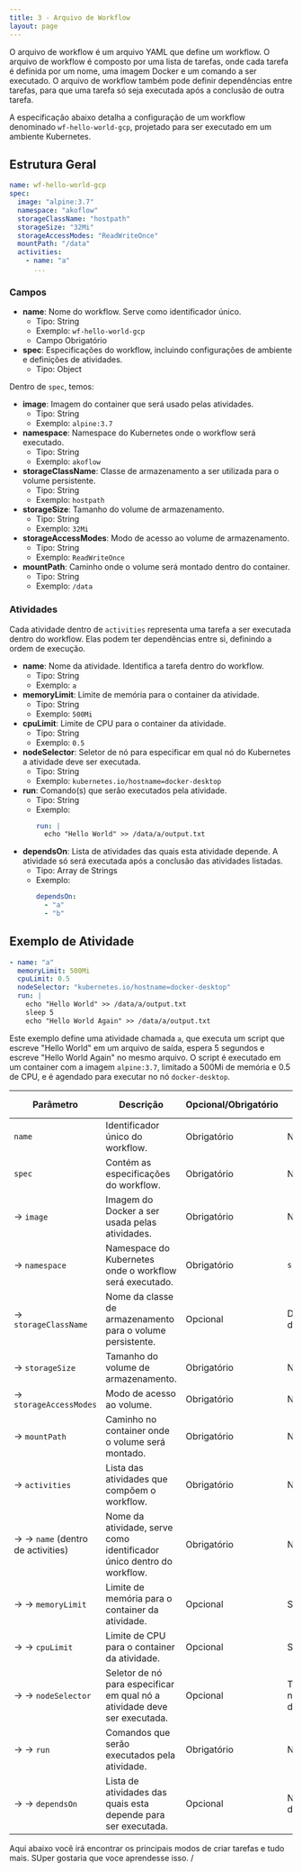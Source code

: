 ```yaml
---
title: 3 - Arquivo de Workflow
layout: page
---
```


O arquivo de workflow é um arquivo YAML que define um workflow. O arquivo de workflow é composto por uma lista de tarefas, onde cada tarefa é definida por um nome, uma imagem Docker e um comando a ser executado. O arquivo de workflow também pode definir dependências entre tarefas, para que uma tarefa só seja executada após a conclusão de outra tarefa.


A especificação abaixo detalha a configuração de um workflow denominado `wf-hello-world-gcp`, projetado para ser executado em um ambiente Kubernetes.


## Estrutura Geral

```yaml
name: wf-hello-world-gcp
spec:
  image: "alpine:3.7"
  namespace: "akoflow"
  storageClassName: "hostpath"
  storageSize: "32Mi"
  storageAccessModes: "ReadWriteOnce"
  mountPath: "/data"
  activities:
    - name: "a"
      ...
```

### Campos

- **name**: Nome do workflow. Serve como identificador único.
  - Tipo: String
  - Exemplo: `wf-hello-world-gcp`
  - Campo Obrigatório
- **spec**: Especificações do workflow, incluindo configurações de ambiente e definições de atividades.
  - Tipo: Object

Dentro de `spec`, temos:

- **image**: Imagem do container que será usado pelas atividades.
  - Tipo: String
  - Exemplo: `alpine:3.7`
- **namespace**: Namespace do Kubernetes onde o workflow será executado.
  - Tipo: String
  - Exemplo: `akoflow`
- **storageClassName**: Classe de armazenamento a ser utilizada para o volume persistente.
  - Tipo: String
  - Exemplo: `hostpath`
- **storageSize**: Tamanho do volume de armazenamento.
  - Tipo: String
  - Exemplo: `32Mi`
- **storageAccessModes**: Modo de acesso ao volume de armazenamento.
  - Tipo: String
  - Exemplo: `ReadWriteOnce`
- **mountPath**: Caminho onde o volume será montado dentro do container.
  - Tipo: String
  - Exemplo: `/data`



### Atividades

Cada atividade dentro de `activities` representa uma tarefa a ser executada dentro do workflow. Elas podem ter dependências entre si, definindo a ordem de execução.

- **name**: Nome da atividade. Identifica a tarefa dentro do workflow.
  - Tipo: String
  - Exemplo: `a`
- **memoryLimit**: Limite de memória para o container da atividade.
  - Tipo: String
  - Exemplo: `500Mi`
- **cpuLimit**: Limite de CPU para o container da atividade.
  - Tipo: String
  - Exemplo: `0.5`
- **nodeSelector**: Seletor de nó para especificar em qual nó do Kubernetes a atividade deve ser executada.
  - Tipo: String
  - Exemplo: `kubernetes.io/hostname=docker-desktop`
- **run**: Comando(s) que serão executados pela atividade.
  - Tipo: String
  - Exemplo:
    ```yaml
    run: |
      echo "Hello World" >> /data/a/output.txt
    ```
- **dependsOn**: Lista de atividades das quais esta atividade depende. A atividade só será executada após a conclusão das atividades listadas.
  - Tipo: Array de Strings
  - Exemplo:
    ```yaml
    dependsOn:
      - "a"
      - "b"
    ```

## Exemplo de Atividade

```yaml
- name: "a"
  memoryLimit: 500Mi
  cpuLimit: 0.5
  nodeSelector: "kubernetes.io/hostname=docker-desktop"
  run: |
    echo "Hello World" >> /data/a/output.txt
    sleep 5
    echo "Hello World Again" >> /data/a/output.txt
```

Este exemplo define uma atividade chamada `a`, que executa um script que escreve "Hello World" em um arquivo de saída, espera 5 segundos e escreve "Hello World Again" no mesmo arquivo. O script é executado em um container com a imagem `alpine:3.7`, limitado a 500Mi de memória e 0.5 de CPU, e é agendado para executar no nó `docker-desktop`.

| Parâmetro                         | Descrição                                                                 | Opcional/Obrigatório | Valor Padrão             | Exemplo                                    |
| --------------------------------- | ------------------------------------------------------------------------- | -------------------- | ------------------------ | ------------------------------------------ |
| `name`                            | Identificador único do workflow.                                          | Obrigatório          | N/A                      | `wf-hello-world-gcp`                       |
| `spec`                            | Contém as especificações do workflow.                                     | Obrigatório          | N/A                      |                                            |
| → `image`                         | Imagem do Docker a ser usada pelas atividades.                            | Obrigatório          | N/A                      | `alpine:3.7`                               |
| → `namespace`                     | Namespace do Kubernetes onde o workflow será executado.                   | Obrigatório          | `scik`                   | `akoflow`                               |
| → `storageClassName`              | Nome da classe de armazenamento para o volume persistente.                | Opcional             | Dependente do cluster    | `hostpath`                                 |
| → `storageSize`                   | Tamanho do volume de armazenamento.                                       | Obrigatório          | N/A                      | `32Mi`                                     |
| → `storageAccessModes`            | Modo de acesso ao volume.                                                 | Obrigatório          | N/A                      | `ReadWriteOnce`                            |
| → `mountPath`                     | Caminho no container onde o volume será montado.                          | Obrigatório          | N/A                      | `/data`                                    |
| → `activities`                    | Lista das atividades que compõem o workflow.                              | Obrigatório          | N/A                      |                                            |
| → → `name` (dentro de activities) | Nome da atividade, serve como identificador único dentro do workflow.     | Obrigatório          | N/A                      | `a`, `b`, `c`...                           |
| → → `memoryLimit`                 | Limite de memória para o container da atividade.                          | Opcional             | Sem limite               | `500Mi`                                    |
| → → `cpuLimit`                    | Limite de CPU para o container da atividade.                              | Opcional             | Sem limite               | `0.5`                                      |
| → → `nodeSelector`                | Seletor de nó para especificar em qual nó a atividade deve ser executada. | Opcional             | Todos os nós disponíveis | `kubernetes.io/hostname=docker-desktop`    |
| → → `run`                         | Comandos que serão executados pela atividade.                             | Obrigatório          | N/A                      | `echo "Hello World" >> /data/a/output.txt` |
| → → `dependsOn`                   | Lista de atividades das quais esta depende para ser executada.            | Opcional             | Nenhuma dependência      | `["a", "b"]`                               |


Aqui abaixo você irá encontrar os principais modos de criar tarefas e tudo mais. SUper gostaria que voce aprendesse isso. /

